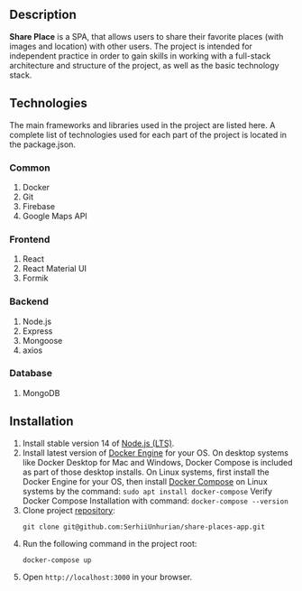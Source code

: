 ## Description

**Share Place** is a SPA, that allows users to share their favorite places (with images and location) with other users. The project is intended for independent practice in order to gain skills in working with a full-stack architecture and structure of the project, as well as the basic technology stack.

## Technologies

The main frameworks and libraries used in the project are listed here. A complete list of technologies used for each part of the project is located in the package.json.

### Common

1. Docker
2. Git
3. Firebase
4. Google Maps API

### Frontend

1. React
2. React Material UI
3. Formik

### Backend

1. Node.js
2. Express
3. Mongoose
4. axios

### Database

1. MongoDB

## Installation

1. Install stable version 14 of [Node.js (LTS)](https://nodejs.org/en/).
2. Install latest version of [Docker Engine](https://www.docker.com/get-started) for your OS.
   On desktop systems like Docker Desktop for Mac and Windows, Docker Compose is included as part of those desktop installs.
   On Linux systems, first install the Docker Engine for your OS, then install [Docker Compose](https://docs.docker.com/compose/install/) on Linux systems by the command:
   `sudo apt install docker-compose`
   Verify Docker Compose Installation with command:
   `docker-compose --version`
3. Clone project [repository](https://github.com/SerhiiUnhurian/share-places-app):
   ```
   git clone git@github.com:SerhiiUnhurian/share-places-app.git
   ```
4. Run the following command in the project root:
   ```
   docker-compose up
   ```
5. Open `http://localhost:3000` in your browser.
